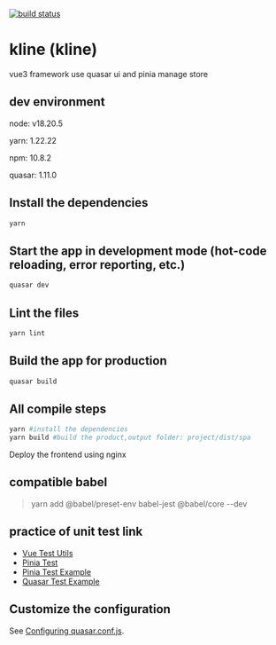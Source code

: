 <a href="https://github.com/Geapefurit/kline/actions/workflows/ci.yml"><img src="https://github.com/Geapefurit/kline/workflows/test/badge.svg" alt="build status"></a>

# kline (kline)
vue3 framework use quasar ui and pinia manage store

## dev environment
node: v18.20.5

yarn: 1.22.22

npm: 10.8.2

quasar: 1.11.0

## Install the dependencies
```bash
yarn
```

## Start the app in development mode (hot-code reloading, error reporting, etc.)
```bash
quasar dev
```

## Lint the files
```bash
yarn lint
```

## Build the app for production
```bash
quasar build
```

## All compile steps
```bash
yarn #install the dependencies
yarn build #build the product,output folder: project/dist/spa
```

Deploy the frontend using nginx

## compatible babel

> yarn add @babel/preset-env babel-jest @babel/core --dev

## practice of unit test link

+ [Vue Test Utils](https://test-utils.vuejs.org/guide/)
+ [Pinia Test](https://pinia.vuejs.org/cookbook/testing.html)
+ [Pinia Test Example](https://github.com/vuejs/pinia/blob/v2/packages/testing/src/testing.spec.ts)
+ [Quasar Test Example](https://github.com/quasarframework/quasar-testing/blob/dev/packages/unit-jest/src/templates/typescript/test/jest/___tests__/MyButton.spec.ts)

## Customize the configuration
See [Configuring quasar.conf.js](https://quasar.dev/quasar-cli/quasar-conf-js).
